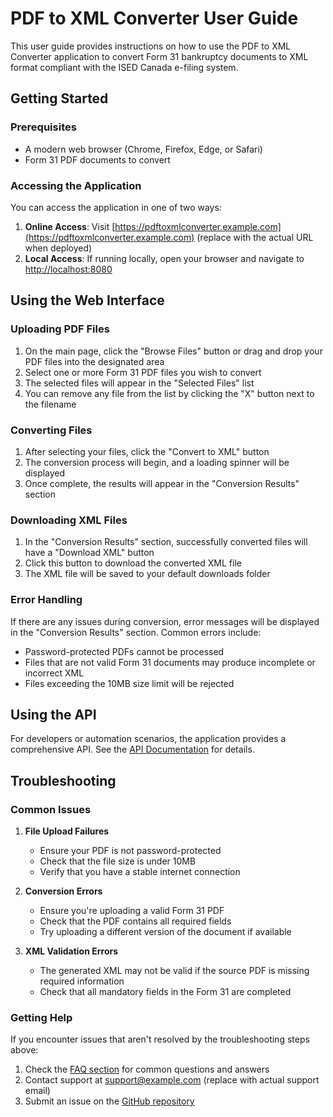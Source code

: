 # PDF to XML Converter User Guide

This user guide provides instructions on how to use the PDF to XML Converter application to convert Form 31 bankruptcy documents to XML format compliant with the ISED Canada e-filing system.

## Getting Started

### Prerequisites

- A modern web browser (Chrome, Firefox, Edge, or Safari)
- Form 31 PDF documents to convert

### Accessing the Application

You can access the application in one of two ways:

1. **Online Access**: Visit [https://pdftoxmlconverter.example.com](https://pdftoxmlconverter.example.com) (replace with the actual URL when deployed)
2. **Local Access**: If running locally, open your browser and navigate to [http://localhost:8080](http://localhost:8080)

## Using the Web Interface

### Uploading PDF Files

1. On the main page, click the "Browse Files" button or drag and drop your PDF files into the designated area
2. Select one or more Form 31 PDF files you wish to convert
3. The selected files will appear in the "Selected Files" list
4. You can remove any file from the list by clicking the "X" button next to the filename

### Converting Files

1. After selecting your files, click the "Convert to XML" button
2. The conversion process will begin, and a loading spinner will be displayed
3. Once complete, the results will appear in the "Conversion Results" section

### Downloading XML Files

1. In the "Conversion Results" section, successfully converted files will have a "Download XML" button
2. Click this button to download the converted XML file
3. The XML file will be saved to your default downloads folder

### Error Handling

If there are any issues during conversion, error messages will be displayed in the "Conversion Results" section. Common errors include:

- Password-protected PDFs cannot be processed
- Files that are not valid Form 31 documents may produce incomplete or incorrect XML
- Files exceeding the 10MB size limit will be rejected

## Using the API

For developers or automation scenarios, the application provides a comprehensive API. See the [API Documentation](../api/README.md) for details.

## Troubleshooting

### Common Issues

1. **File Upload Failures**
   - Ensure your PDF is not password-protected
   - Check that the file size is under 10MB
   - Verify that you have a stable internet connection

2. **Conversion Errors**
   - Ensure you're uploading a valid Form 31 PDF
   - Check that the PDF contains all required fields
   - Try uploading a different version of the document if available

3. **XML Validation Errors**
   - The generated XML may not be valid if the source PDF is missing required information
   - Check that all mandatory fields in the Form 31 are completed

### Getting Help

If you encounter issues that aren't resolved by the troubleshooting steps above:

1. Check the [FAQ section](./faq.md) for common questions and answers
2. Contact support at [support@example.com](mailto:support@example.com) (replace with actual support email)
3. Submit an issue on the [GitHub repository](https://github.com/OsmanWais29/PDFtoXMLConverter/issues)